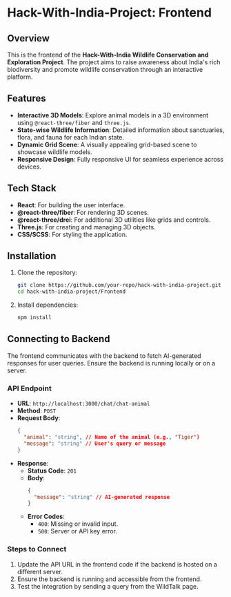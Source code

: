 # Hack-With-India-Project: Frontend

## Overview
This is the frontend of the **Hack-With-India Wildlife Conservation and Exploration Project**. The project aims to raise awareness about India's rich biodiversity and promote wildlife conservation through an interactive platform.

## Features
- **Interactive 3D Models**: Explore animal models in a 3D environment using `@react-three/fiber` and `three.js`.
- **State-wise Wildlife Information**: Detailed information about sanctuaries, flora, and fauna for each Indian state.
- **Dynamic Grid Scene**: A visually appealing grid-based scene to showcase wildlife models.
- **Responsive Design**: Fully responsive UI for seamless experience across devices.

## Tech Stack
- **React**: For building the user interface.
- **@react-three/fiber**: For rendering 3D scenes.
- **@react-three/drei**: For additional 3D utilities like grids and controls.
- **Three.js**: For creating and managing 3D objects.
- **CSS/SCSS**: For styling the application.

## Installation
1. Clone the repository:
   ```bash
   git clone https://github.com/your-repo/hack-with-india-project.git
   cd hack-with-india-project/Frontend
   ```
2. Install dependencies:
   ```bash
   npm install
   ```

## Connecting to Backend
The frontend communicates with the backend to fetch AI-generated responses for user queries. Ensure the backend is running locally or on a server.

### API Endpoint
- **URL**: `http://localhost:3000/chat/chat-animal`
- **Method**: `POST`
- **Request Body**:
  ```json
  {
    "animal": "string", // Name of the animal (e.g., "Tiger")
    "message": "string" // User's query or message
  }
  ```
- **Response**:
  - **Status Code**: `201`
  - **Body**:
    ```json
    {
      "message": "string" // AI-generated response
    }
    ```
  - **Error Codes**:
    - `400`: Missing or invalid input.
    - `500`: Server or API key error.

### Steps to Connect
1. Update the API URL in the frontend code if the backend is hosted on a different server.
2. Ensure the backend is running and accessible from the frontend.
3. Test the integration by sending a query from the WildTalk page.
